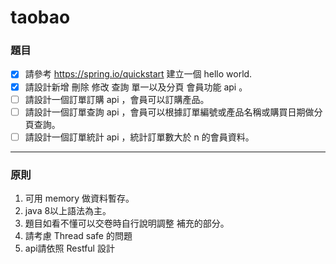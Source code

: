 # taobao

### 題目
- [x] 請參考 https://spring.io/quickstart 建立一個 hello world.
- [x] 請設計新增 刪除 修改 查詢 單一以及分頁 會員功能 api 。
- [ ] 請設計一個訂單訂購 api ，會員可以訂購產品。
- [ ] 請設計一個訂單查詢 api ，會員可以根據訂單編號或產品名稱或購買日期做分頁查詢。
- [ ] 請設計一個訂單統計 api ，統計訂單數大於 n 的會員資料。

---
### 原則
1. 可用 memory 做資料暫存。
2. java 8以上語法為主。
3. 題目如看不懂可以交卷時自行說明調整 補充的部分。
4. 請考慮 Thread safe 的問題
5. api請依照 Restful 設計
